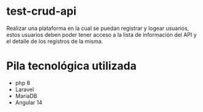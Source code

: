 # test-crud-api
Realizar una plataforma en la cual se puedan registrar y logear usuarios, estos usuarios deben poder tener acceso a la lista de información del API y el detalle de los registros de la misma.

# Pila tecnológica utilizada
* php 8
* Laravel
* MariaDB
* Angular 14

